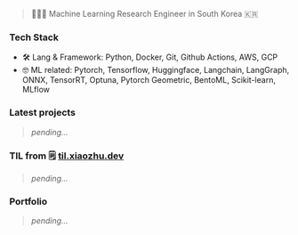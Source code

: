 
<!-- Hojunnnnnn -->

> 👨🏻‍💻 Machine Learning Research Engineer in South Korea 🇰🇷​

### Tech Stack

- 🛠 Lang & Framework: Python, Docker, Git, Github Actions, AWS, GCP
- 🤓 ML related: Pytorch, Tensorflow, Huggingface, Langchain, LangGraph, ONNX, TensorRT,
                 Optuna, Pytorch Geometric, BentoML, Scikit-learn, MLflow   

### Latest projects

> *pending...*


### TIL from 🗒 [til.xiaozhu.dev](https://til.xiaozhu.dev)

> *pending...*

### Portfolio

> *pending...*
